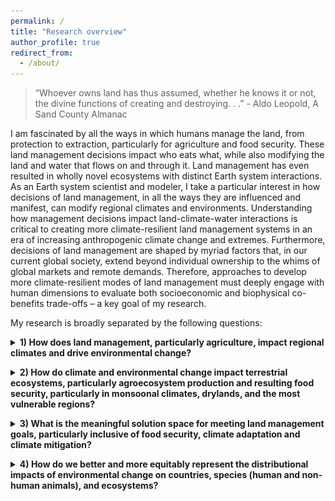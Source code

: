 ```yaml
---
permalink: /
title: "Research overview"
author_profile: true
redirect_from: 
  - /about/
---
```


> “Whoever owns land has thus assumed, whether he knows it or not, the divine functions of creating and destroying. . .” - Aldo Leopold, A Sand County Almanac

I am fascinated by all the ways in which humans manage the land, from protection to extraction, particularly for agriculture and food security. These land management decisions impact who eats what, while also modifying the land and water that flows on and through it. Land management has even resulted in wholly novel ecosystems with distinct Earth system interactions. As an Earth system scientist and modeler, I take a particular interest in how decisions of land management, in all the ways they are influenced and manifest, can modify regional climates and environments. Understanding how management decisions impact land-climate-water interactions is critical to creating more climate-resilient land management systems in an era of increasing anthropogenic climate change and extremes. Furthermore, decisions of land management are shaped by myriad factors that, in our current global society, extend beyond individual ownership to the whims of global markets and remote demands. Therefore, approaches to develop more climate-resilient modes of land management must deeply engage with human dimensions to evaluate both socioeconomic and biophysical co-benefits trade-offs – a key goal of my research. 

My research is broadly separated by the following questions:

<details>
<summary><strong>1) How does land management, particularly agriculture, impact regional climates and drive environmental change?</strong></summary>
<br>
<span style="color: MediumSeaGreen;"><strong>Soil Carbon Losses Reduce Soil Moisture in Global Climate Model Simulations</strong></span>
<br>
  <br>
<img width="460" height="300" src="/images/soil_moist_diff.png">
<br>
  <br>
<em>Soil moisture (130-yr) climatological anomalies (z score) relative to the NoLU experiment for the (a) 2010LU experiment, April–September; (b) 30ST experiment, April–September; Stippled areas are not statistically significant.</em>
<br>
  <br>
Most agricultural soils have experienced substantial soil organic carbon losses in time. These losses motivate recent calls to restore organic carbon in agricultural lands to improve biogeochemical cycling and for climate change mitigation. Declines in organic carbon also reduce soil infiltration and water holding capacity, which may have important effects on regional hydrology and climate. To explore the regional hydroclimate impacts of soil organic carbon changes, we conduct new global climate model experiments with NASA Goddard Institute for Space Studies ModelE that include spatially explicit soil organic carbon concentrations associated with different human land management scenarios. Compared to a “no land use” case, a year 2010 soil degradation scenario, in which organic carbon content (OCC; weight %) is reduced by a factor of ∼0.12 on average across agricultural soils, resulted in soil moisture losses between 0.5 and 1 temporal standard deviations over eastern Asia, northern Europe, and the eastern United States. In a more extreme idealized scenario where OCC is reduced uniformly by 0.66 across agricultural soils, soil moisture losses exceed one standard deviation in both hemispheres. Within the model, these soil moisture declines occur primarily due to reductions in porosity (and to a lesser extent infiltration) that overall soil water holding capacity. These results demonstrate that changes in soil organic carbon can have meaningful, large-scale effects on regional hydroclimate and should be considered in climate model evaluations and developments. Further, this also suggests that soil restoration efforts targeting the carbon cycle are likely to have additional benefits for improving drought resilience.
<br><br>
Learn more here: <a href="https://journals.ametsoc.org/view/journals/eint/26/1/EI-D-22-0003.1.xml">McDermid et al 2022</a>
<br>
  <br>

<span style="color: MediumSeaGreen;"><strong>Distinct influences of land-cover and land-management on seasonal climate</strong></span>
<br>
  <br>
<img src="/images/figure_2.jpg">  
<br>
  <br>
Anthropogenic land-use and land-cover change is primarily represented in climate model simulations through prescribed transitions from natural-vegetation to cropland or pasture. However, recent studies have demonstrated that land-management practices, especially irrigation, have distinct climate impacts. Here, we disentangle the seasonal climate impacts of land-cover change and irrigation across areas of high agricultural intensity using climate simulations with three different land-surface scenarios: 1) natural-vegetation cover/no irrigation, 2) Year 2000 crop-cover/no irrigation, and 3) Year 2000 crop-cover and irrigation rates. We find that irrigation substantially amplifies land-cover induced climate impacts but has opposing effects across certain regions. Irrigation mostly causes surface cooling, which substantially amplifies land-cover change-induced cooling in most regions except over Central, West and South Asia, where it reverses land-cover change induced warming. Despite increases in net surface radiation in some regions, this cooling is associated with enhancement of latent relative to sensible heat fluxes by irrigation. Similarly, irrigation substantially enhances the wetting influence of land-cover change over most regions including West Asia and the Mediterranean. The most notable contrasting impacts of these forcings on precipitation occur over South Asia, where irrigation offsets the wetting influence of land-cover during the monsoon season. Changes in regional circulations and moist static energy induced by these forcings contribute to their precipitation impacts and are associated with differential changes in surface and tropospheric temperature gradients and moisture availability. These results emphasize the importance of including irrigation forcing to evaluate the combined climate effects of land-surface changes for attributing historical changes and managing future impacts.
<br>
  <br>
Learn more here: <a href="https://agupubs.onlinelibrary.wiley.com/doi/10.1029/2018JD028874">Singh, McDermid 2018</a>
</details>




<p>
<details>
<summary><strong>2) How do climate and environmental change impact terrestrial ecosystems, particularly agroecosystem production and resulting food security, particularly in monsoonal climates, drylands, and the most vulnerable regions?</strong></summary>
<br>
<span style="color: MediumSeaGreen;"><strong>The impact of flooding on food security across Africa</strong></span>
<br>
  <br>
<img src="/images/figure_3.jpg">
<br>
  <br>
Recent record rainfall and flood events have prompted increased attention to flood impacts on human systems. Information regarding flood effects on food security is of particular importance for humanitarian organizations and is especially valuable across Africa's rural areas that contribute to regional food supplies. We quantitatively evaluate where and to what extent flooding impacts food security across Africa, using a Granger causality analysis and panel modeling approaches. Within our modeled areas, we find that ∼12% of the people that experienced food insecurity from 2009 to 2020 had their food security status affected by flooding. Furthermore, flooding and its associated meteorological conditions can simultaneously degrade food security locally while enhancing it at regional spatial scales, leading to large variations in overall food security outcomes. Dedicated data collection at the intersection of flood events and associated food security measures across different spatial and temporal scales are required to better characterize the extent of flood impact and inform preparedness, response, and recovery needs
<br>
  <br>
Learn more here: <a href="https://www.pnas.org/doi/full/10.1073/pnas.2119399119#:~:text=Floods%20impact%20food%20security%20for,insecurity%20during%20our%20study%20period">Reed et al 2022</a>
<br>
  <br>
  
<span style="color: MediumSeaGreen;"><strong>Moisture and temperature influences on nonlinear vegetation trends in Serengeti National Park</strong></span>
<br>
  <br>
<img src="/images/figure_4.jpg">
<br>
  <br>
<em>Monthly plots of LAI3g Trend categorization: Brown = monotonic browning; GtoB = reversal from greening to browning; BtoG = reversal from browning to greening; Green = monotonic greening; NaN denotes the remaining Trend has more than one extrema and cannot be classified in any of these categories; overplotted on some grid cells is black hatch lines, denoting that our surrogate test indicates the monotonic greening or browning Trend is significant at 0.05 level.</em>
<br>
  <br>
While long-term vegetation greening trends have appeared across large land areas over the late 20th century, uncertainty remains in identifying and attributing finer-scale vegetation changes and trends, particularly across protected areas. Serengeti National Park (SNP) is a critical East African protected area, where seasonal vegetation cycles support vast populations of grazing herbivores and a host of ecosystem dynamics. Previous work has shown how non-climate drivers (e.g. land use) shape the SNP ecosystem, but it is still unclear to what extent changing climate conditions influence SNP vegetation, particularly at finer spatial and temporal scales. We fill this research gap by evaluating long-term (1982–2016) changes in SNP leaf area index (LAI) in relation to both temperature and moisture availability using Ensemble Empirical Mode Decomposition and Principal Component Analysis with regression techniques. We find that SNP LAI trends are nonlinear, display high sub-seasonal variation, and are influenced by lagged changes in both moisture and temperature variables and their interactions. LAI during the long rains (e.g. March) exhibits a greening-to-browning trend reversal starting in the early 2000s, partly due to antecedent precipitation declines. In contrast, LAI during the short rains (e.g. November, December) displays browning-to-greening alongside increasing moisture availability. Rising temperature trends also have important, secondary interactions with moisture variables to shape these SNP vegetation trends. Our findings show complex vegetation-climate interactions occurring at important temporal and spatial scales of the SNP, and our rigorous statistical approaches detect these complex climate-vegetation trends and interactions, while guarding against spurious vegetation signals.
<br>
  <br>
Learn more here: <a href="https://iopscience.iop.org/article/10.1088/1748-9326/ac1a37/meta">Huang, McDermid et al 2021</a>
</details>
</p>



<p>
<details>
<summary><strong>3) What is the meaningful solution space for meeting land management goals, particularly inclusive of food security, climate adaptation and climate mitigation?</strong></summary>
<br>
<span style="color: MediumSeaGreen;"><strong>The Impact of Drought on Terrestrial Carbon in the West African Sahel: Implications for Natural Climate Solutions</strong></span>
<br>
  <br>
<img src="/images/figure_5.png">
<br>
  <br>
<em>Above and below ground modeled carbon stock model response from 1901 - 2010. Panels depict (a) z-scores (after taking difference in row 5 Table 2 to identify impact of all forcings) of relative to the 1901-1950 standard deviation and mean of combined live biomass and soil carbon stocks. Individual models are shown in light gray lines, 5th and 95th percentiles are shown in dashed black lines, the multi-model mean is shown in the bold black line, and the 1901-1950 mean value is shown in the red dashed line on each plot; (b) bars show multi-model average of decadal means in combined biotic and soil carbon stock across models in native units, bold black line shows the interannual values of multi-model average in combined biotic and soil carbon stock (native units), and dashed line shows the multi-model 1900-1950 average;</em>
<br>
  <br>
Terrestrial ecosystems store more than twice the carbon of the atmosphere, and play a critical role in climate change mitigation. This has led to a proliferation of land-based carbon sequestration efforts, such as reforestation and afforestation, including semi-arid regions like the West African Sahel (WAS). However, we are currently lacking comprehensive assessment of the long-term viability of these ecosystems’ carbon storage in the context of increasingly severe climate extremes. The WAS is particularly prone to recurrent and disruptive extremes, such as the persistent and severe late-20th century drought. We assessed the response and recovery of WAS carbon stocks and fluxes to the late-20th century drought and the subsequent rainfall recovery by leveraging a suite of terrestrial ecosystem models. While multi-model mean carbon fluxes (e.g., gross primary production, respiration) recovered quickly to pre-drought levels, modeled total ecosystem carbon stock (above and below ground) does not recover even ~20 years after the maximum drought anomaly, falling to as much as two standard deviations below pre-drought levels during this period. Furthermore, to the extent that the modeled regional carbon stock recovers, it is nearly entirely driven by atmospheric CO2 trends rather than the precipitation recovery. Uncertainties in ecosystem carbon simulation are high in this region, as the models’ carbon responses to drought displayed a nearly 10-standard deviation spread. Nevertheless, the multi-model average response highlights the strong and persistent impact of drought on terrestrial carbon storage, and the potential risks of relying on terrestrial ecosystems as a “natural climate solution” for climate change mitigation.
<br>
  <br>
Rigatti et al., (under review)
<br>
  <br>
<span style="color: MediumSeaGreen;"><strong>Climate mitigation and adaptation for rice-based farming systems in the Red River Delta, Vietnam</strong></span>
<br>
  <br>
<img src="/images/figure_6.png">
<br>
  <br>
<em>Climate smart index. Boxplots show the distribution across management-sites for baseline management and for the three interventions. Red plus signs indicate distributional outliers for the boxplots. The overplotted dots signify mean values across the management-sites for each of the five climate models (simulating SSP2-4.5 for 2050 conditions) identified in the Methods and also in the legend. CSI values closer to +1 indicate higher rice water productivity and reduced CH4 intensity – or more “climate smart” -  while values closer to -1 indicate less climate smart.</em>
<br>
  <br>
Background: Rice is a major contributor to anthropogenic greenhouse gas (GHG) emissions and is severely impacted by the resulting regional climate changes. Identifying crop management interventions to reduce GHG emissions in rice systems while improving productivity is, therefore, critical for climate change mitigation, adaptation, and food security. However, it can be challenging to conduct multivariate assessments of rice interventions in the field owing to the intensiveness of data collection and/or the challenges in considering changing climate conditions. Process-based modeling, evaluated against site-based data, provides an entry point for evaluating the impacts of climate change on rice systems and assessing the impacts, co-benefits, and trade-offs of interventions under historical and future climate conditions.
Methods: We conduct an integrated assessment using a suite of coupled crop-soil model experiments for 83 rice sites across the Red River Delta, Vietnam, leveraging existing site-based management data. We test three alternative rice management interventions with our coupled crop-soil model, characterized by Alternate Wetting and Drying water management and other principles representing the System of Rice Intensification. Our simulations are forced with historical and future climate conditions represented by five Earth System Models for a medium-ambition climate scenario centered on the year 2050. We evaluate how these interventions compare for multiple biophysical variables and their efficacy under historical and future climate change.
<br>
  <br>
Results: Overall, two SRI interventions increased yields by 50%+ under historical climate conditions while lowering (or not increasing) methane emissions. These interventions also increase yields under future climate conditions relative to baseline management practices, although overall yield declines across all management practices. Yield improvements are also accompanied by improved crop water-use efficiency. However, impacts on methane emissions were mixed across the sites under future climate conditions. Two of the interventions resulted in increased methane emissions, depending on the baseline management point of comparison. However, one intervention consistently reduced methane under historical and future climate conditions and relative to all baseline management systems, although there was considerable variation across five selected climate models. 
<br>
  <br>
Conclusions: AWD and SRI management principles combined with high-yielding varieties, implemented for site-specific conditions, can serve climate adaptation and mitigation goals under historical climate conditions. However, more uncertainty surrounds their ability to serve mitigation under future climate changes. Future work should better bracket important sensitivities of coupled crop-soil models and disentangle which management and climate factors drive the responses shown. Furthermore, future analyses that integrate these findings into socio-economic assessment can better inform if and how SRI/AWD  can potentially benefit farmer livelihoods now and in the future.
 <br>
  <br>
Li, McDermid and Valdivia (under review)
</details>
</p>

<p>
<details>
<summary><strong>4) How do we better and more equitably represent the distributional impacts of environmental change on countries, species (human and non-human animals), and ecosystems?</strong></summary>
<br>
<span style="color: MediumSeaGreen;"><strong>Regional equity in high-impact climate research</strong></span>
<br>
  <br>
<img src="/images/figure_7.png">
<br>
  <br>
<em>Number of papers found per region by year (a) and totaled by country across the 10 year period (b). (a) China, India and Brazil totals standalone and are not included in the non-Annex 1 total. Included in these totals are all climate change impact studies spanning Nature, Nature Climate Change, PNAS, Science and Science Advances (N=3921)</em>
<br>
  <br>
Ongoing climate change and extreme events have distributed impacts, disproportionately falling on developing and vulnerable regions. Our understanding of these regions’ climate impacts and options for adaptation is largely informed by peer-reviewed research. Research that makes it to the upper-tier academic journals most often has the highest “impact”, potentially guiding decision-making on climate action, including rising calls to attribute losses and damages. It is therefore crucial that strong research on disproportionately impacted regions appears in these high-impact journals. However, it is unclear (a) to what extent top-tier academic journals publish climate change research on the most vulnerable regions and (b) to what extent these regions’ authors and institutions are represented in these publications. To address these objectives, we employ data science techniques to construct and statistically analyze a dataset of the last decades’ climate research publications, using the provided metadata and complete manuscript texts as data, from top-tier journals. The results of this work will be communicated to increase equity and representation of use-inspired science and academic publishing on regional climate change impacts and adaptation.
<br>
  <br>
Sharma, McDermid, Singh, Bonikowski et al (in prep)
</details>
</p>
